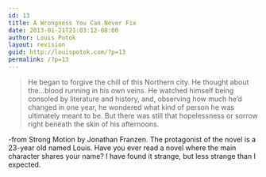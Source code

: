 ```yaml
---
id: 13
title: A Wrongness You Can Never Fix
date: 2013-01-21T21:03:12-08:00
author: Louis Potok
layout: revision
guid: http://louispotok.com/?p=13
permalink: /?p=13
---
```

> He began to forgive the chill of this Northern city. He thought about the&#8230;blood running in his own veins. He watched himself being consoled by literature and history, and, observing how much he&#8217;d changed in one year, he wondered what kind of person he was ultimately meant to be. But there was still that hopelessness or sorrow right beneath the skin of his afternoons.

-from Strong Motion by Jonathan Franzen. The protagonist of the novel is a 23-year old named Louis. Have you ever read a novel where the main character shares your name? I have found it strange, but less strange than I expected.